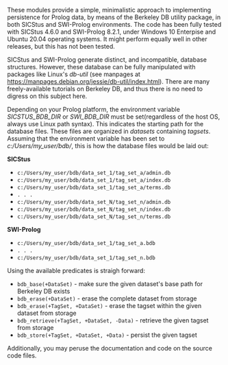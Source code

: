 These modules provide a simple, minimalistic approach to implementing persistence for Prolog data, by means of the Berkeley DB utility package, in both SICStus
and SWI-Prolog environments. The code has been fully tested with SICStus 4.6.0 and SWI-Prolog 8.2.1, under Windows 10 Enterpise and Ubuntu 20.04 operating systems. It might perform equally well in other releases, but this has not been tested.

SICStus and SWI-Prolog generate distinct, and incompatible, database structures. However, these database can be fully manipulated with packages like Linux's *db-util* (see manpages at https://manpages.debian.org/jessie/db-util/index.html). There are many freely-available tutorials on Berkeley DB, and thus there is no need to digress on this subject here.

Depending on your Prolog platform, the environment variable *SICSTUS_BDB_DIR* or *SWI_BDB_DIR* must be set(regardless of the host OS, always use Linux path syntax). This indicates the starting path for the database files. These files are organized in *datasets* containing *tagsets*. Assuming that the environment variable has been set to *c:/Users/my_user/bdb/*, this is how the database files would be laid out:

**SICStus**
- `c:/Users/my_user/bdb/data_set_1/tag_set_a/admin.db`
- `c:/Users/my_user/bdb/data_set_1/tag_set_a/index.db`
- `c:/Users/my_user/bdb/data_set_1/tag_set_a/terms.db`
- `. . .`
- `c:/Users/my_user/bdb/data_set_N/tag_set_n/admin.db`
- `c:/Users/my_user/bdb/data_set_N/tag_set_n/index.db`
- `c:/Users/my_user/bdb/data_set_N/tag_set_n/terms.db`

**SWI-Prolog**
- `c:/Users/my_user/bdb/data_set_1/tag_set_a.bdb`
- `. . .`
- `c:/Users/my_user/bdb/data_set_1/tag_set_n.bdb`

Using the available predicates is straigh forward:

- `bdb_base(+DataSet)` - make sure the given dataset's base path for Berkeley DB exists
- `bdb_erase(+DataSet)` - erase the complete dataset from storage
- `bdb_erase(+TagSet, +DataSet)` - erase the tagset within the given dataset from storage
- `bdb_retrieve(+TagSet, +DataSet, -Data)` - retrieve the given tagset from storage
- `bdb_store(+TagSet, +DataSet, +Data)` - persist the given tagset

Additionally, you may peruse the documentation and code on the source code files. 